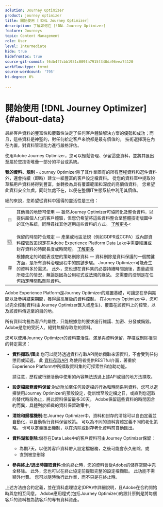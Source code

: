 ```yaml
---
solution: Journey Optimizer
product: journey optimizer
title: 開始使用 [!DNL Journey Optimizer]
description: 了解如何在 [!DNL Journey Optimizer]
feature: Journeys
topic: Content Management
role: User
level: Intermediate
hide: true
hidefromtoc: true
source-git-commit: f6db4f7cbb1951c009fa7915f340da96eea74120
workflow-type: tm+mt
source-wordcount: '795'
ht-degree: 0%

---
```


# 開始使用 [!DNL Journey Optimizer] {#about-data}

最終客戶資料的豐富性和覆蓋性決定了任何客戶體驗解決方案的優勢和成功；而且，這些資料是神聖的，對任何給定客戶來說都是最有價值的。 技術選擇現在內在內置，對資料管理能力進行嚴格評估。

使用Adobe Journey Optimizer，您可以輕鬆管理、保留這些資料，並將其匯出至屬於您技術堆疊一部分的平台或系統。

**我的資料、規則** - Journey Optimizer除了其作業固有的所有歷程資料和選件資料外，還會持續（即時）建立一組豐富的客戶設定檔資料。 從您的資料庫中提取的草稿用戶資料將得到豐富，並轉換為具有覆蓋範圍和深度的高價值資料。 您希望此資料安全無虞，同時無處不在，以便在整個IT生態系統中利用其價值。

總的來說，您希望從資料中獲得的靈活性是三倍：


<table style="table-layout:fixed">
<tr style="border: 0;">
  <td>
    <img alt="目的地" src="assets/do-not-localize/dest.png" />
    <br>
  </td>
  <td>
    <div>其他目的地皆可使用 — 雖然Journey Optimizer可協同化及整合資料，以提供超個人化的客戶體驗，但您仍希望將這些資料整合至整體技術版圖中的其他系統，同時尋找其他運用這些資料的方式。 <a href="../start/ajo-integrations.md">了解更多</a>&lt;</div>
    <br>
  </td>
</tr>
<tr style="border: 0;">
  <td>
    <img alt="保留" src="assets/do-not-localize/retention.png" />
  </td>
  <td>
    <div>保留的時間符合規定 — 產業或地區法規（例如GDPR或CCPA）或內部資料控管政策規定在Adobe Experience Platform Data Lake中需要維護或封存資料的時間長度或時間短。 <a href="../privacy/get-started-privacy.md">了解更多</a></div>
  </td>
</tr>
<tr style="border: 0;">
  <td>
    <img alt="原則" src="assets/do-not-localize/policy.png" />
    <br>
  </td>
  <td>
    <div>根據商定的時間表或您的策略刪除資料 — 資料刪除是資料保護的一個關鍵方面，是所有資料治理過程中的關鍵步驟。 Journey Optimizer可能產生的資料多於需求。 此外，您也想在資料集的必要持續時間過後，盡量處理所發生的情況，無論是因為公用程式或法規的緣故。 您需要的控制是在任何指定時間點刪除資料。</div>
  </td>
</tr>
</table>

Adobe Experience Platform是Journey Optimizer的建置基礎，可讓您在參與期間以及參與結束期間，獲得最高層級的資料控制。 在Journey Optimizer中，您可以完全控制資料(由Journey Optimizer匯入或產生)、覆蓋在該資料上的控管，以及該資料傳送至的目的地。

所有資料均視為客戶的屬性，只能根據您的要求進行維護、加密、分發或銷毀。 Adobe是您的受託人，絕對無權存取您的資料。

您可以使用Journey Optimizer的資料靈活性，滿足與資料保留、存檔或刪除相關的特定需求：

* **資料擷取/匯出**:您可以隨時透過資料存取API開始擷取來源資料，不會受到任何懲罰或延遲。 此 [資料存取API](https://experienceleague.adobe.com/docs/experience-platform/data-access/api.html) 為使用者提供RESTful介面，著重於Experience Platform中所擷取資料集的可探索性和協助功能。 <!--In the future (on roadmap), you can use file-based destinations to export and migrate log data from Adobe Journey Optimizer. -->

   請注意，歷程或行銷活動中使用的內容無法透過上述API或目的地方法擷取。

* **設定檔服務資料保留**:對於附加至任何設定檔的行為和時間系列資料，您可以選擇使用Journey Optimizer的預設設定，從新增至設定檔之日，或直到您選取的替代時段為止，將此資料保留最多30天。 Adobe保留這些資料的時間因合約而異，具體列於組織的資料保留政策中。

* **清除和歸檔機制**:在Journey Optimizer中，資料和封存的清除可以自由定義並自動化，以自動執行資料保留政策。 可以為不同的資料實體定義不同的老化策略。 也可以定義匯出機制，以在清除或封存老化資料前自動匯出。

* **資料湖和刪除**:儲存在Data Lake中的客戶資料可由Journey Optimizer保留：

   * 為期7天，以便將客戶資料帶入設定檔服務，之後可能會永久刪除，或
   * 直到被您刪除

* **參與終止/退出時擷取資料**:合約終止時，您的資料會從Adobe的儲存空間中完全移除。 此外，您也可以在終止協定前提取完整的設定檔擷取。 此功能不需額外付費。 您可以隨時執行此作業，而不只是在終止時。

上述方法由合約定義，並在資料處理協定(DPA)中詳細說明，且Adobe在合約開始時與您相互同意。 Adobe應用程式(包括Journey Optimizer)的設計原則是將每個客戶的資料視為該客戶的專有資料資產。
